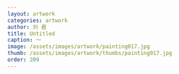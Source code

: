 ```yaml
---
layout: artwork
categories: artwork
author: 刘 君
title: Untitled
caption: ～
image: /assets/images/artwork/painting017.jpg
thumb: /assets/images/artwork/thumbs/painting017.jpg
order: 209
---
```

